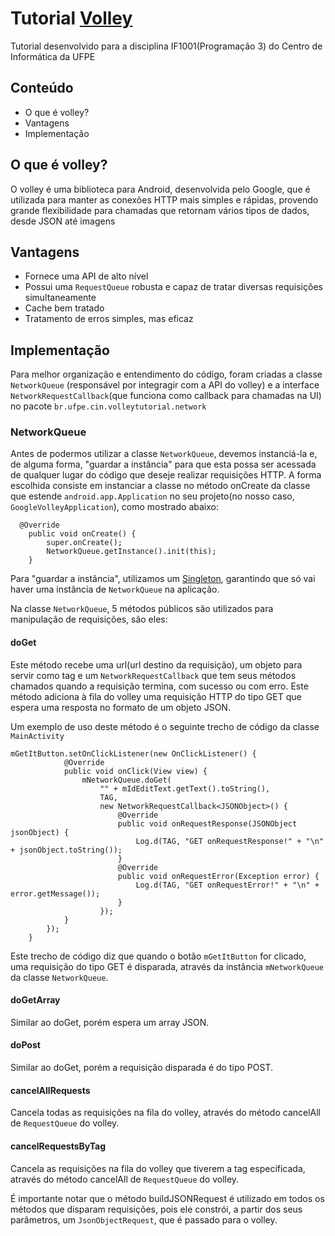 # Tutorial [Volley](https://developer.android.com/training/volley/index.html)
Tutorial desenvolvido para a disciplina IF1001(Programação 3) do Centro de Informática da UFPE

## Conteúdo
* O que é volley?
* Vantagens
* Implementação

## O que é volley?

O volley é uma biblioteca para Android, desenvolvida pelo Google, que é utilizada para manter as conexões HTTP mais simples e rápidas, provendo grande flexibilidade para chamadas que retornam vários tipos de dados, desde JSON até imagens

## Vantagens
* Fornece uma API de alto nível
* Possui uma `RequestQueue` robusta e capaz de tratar diversas requisições simultaneamente
* Cache bem tratado
* Tratamento de erros simples, mas eficaz

## Implementação
Para melhor organização e entendimento do código, foram criadas a classe `NetworkQueue` (responsável por integragir com a API do volley) e a interface `NetworkRequestCallback`(que funciona como callback para chamadas na UI) no pacote `br.ufpe.cin.volleytutorial.network`

### NetworkQueue
Antes de podermos utilizar a classe `NetworkQueue`, devemos instanciá-la e, de alguma forma, "guardar a instância" para que esta possa ser acessada de qualquer lugar do código que deseje realizar requisições HTTP. A forma escolhida consiste em instanciar a classe no método onCreate da classe que estende `android.app.Application` no seu projeto(no nosso caso, `GoogleVolleyApplication`), como mostrado abaixo:
```
  @Override
	public void onCreate() {
		super.onCreate();
		NetworkQueue.getInstance().init(this);
	}
```

Para "guardar a instância", utilizamos um [Singleton](https://en.wikipedia.org/wiki/Singleton_pattern), garantindo que só vai haver uma instância de `NetworkQueue` na aplicação.

Na classe `NetworkQueue`, 5 métodos públicos são utilizados para manipulação de requisições, são eles:

#### doGet
Este método recebe uma url(url destino da requisição), um objeto para servir como tag e um `NetworkRequestCallback` que tem seus métodos chamados quando a requisição termina, com sucesso ou com erro. Este método adiciona à fila do volley uma requisição HTTP do tipo GET  que espera uma resposta no formato de um objeto JSON.

Um exemplo de uso deste método é o seguinte trecho de código da classe `MainActivity`
```
mGetItButton.setOnClickListener(new OnClickListener() {
			@Override
			public void onClick(View view) {
				mNetworkQueue.doGet(
		        	"" + mIdEditText.getText().toString(),
		        	TAG,
		        	new NetworkRequestCallback<JSONObject>() {
		        		@Override
						public void onRequestResponse(JSONObject jsonObject) {
							Log.d(TAG, "GET onRequestResponse!" + "\n" + jsonObject.toString());
						}
						@Override
						public void onRequestError(Exception error) {
							Log.d(TAG, "GET onRequestError!" + "\n" + error.getMessage());
						}
					});
			}
		});
    }
```
Este trecho de código diz que quando o botão `mGetItButton` for clicado, uma requisição do tipo GET é disparada, através da instância `mNetworkQueue` da classe `NetworkQueue`.

#### doGetArray
Similar ao doGet, porém espera um array JSON.

#### doPost
Similar ao doGet, porém a requisição disparada é do tipo POST.

#### cancelAllRequests
Cancela todas as requisições na fila do volley, através do método cancelAll de `RequestQueue` do volley.

#### cancelRequestsByTag
Cancela as requisições na fila do volley que tiverem a tag especificada, através do método cancelAll de `RequestQueue` do volley.

É importante notar que o método buildJSONRequest é utilizado em todos os métodos que disparam requisições, pois ele constrói, a partir dos seus parâmetros, um `JsonObjectRequest`, que é passado para o volley.
